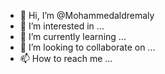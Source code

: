 - 👋 Hi, I’m @Mohammedaldremaly
- 👀 I’m interested in ...
- 🌱 I’m currently learning ...
- 💞️ I’m looking to collaborate on ...
- 📫 How to reach me ...

<!---
Mohammedaldremaly/Mohammedaldremaly is a ✨ special ✨ repository because its `README.md` (this file) appears on your GitHub profile.
You can click the Preview link to take a look at your changes.
--->
